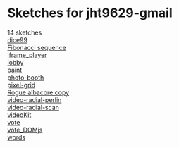 # Sketches for jht9629-gmail
14 sketches  
[dice99](https://editor.p5js.org/jht9629-gmail/sketches/r0N2R5y-q)<!-- 2024-05-01T03:47:43.754Z -->  
[Fibonacci sequence](https://editor.p5js.org/jht9629-gmail/sketches/NiIAMgIEw)<!-- 2024-05-22T22:29:37.303Z -->  
[iframe\_player](https://editor.p5js.org/jht9629-gmail/sketches/ZAcCtjLr0)<!-- 2024-05-01T03:47:43.570Z -->  
[lobby](https://editor.p5js.org/jht9629-gmail/sketches/LGOjqYDkLD)<!-- 2024-05-01T03:47:43.395Z -->  
[paint](https://editor.p5js.org/jht9629-gmail/sketches/iXntJoZO1C)<!-- 2024-05-01T03:47:43.026Z -->  
[photo-booth](https://editor.p5js.org/jht9629-gmail/sketches/tmkCQJy7iV)<!-- 2024-05-01T03:47:42.720Z -->  
[pixel-grid](https://editor.p5js.org/jht9629-gmail/sketches/xXukebjmI)<!-- 2024-05-01T03:47:42.546Z -->  
[Rogue albacore copy](https://editor.p5js.org/jht9629-gmail/sketches/TV2Cu5Rua)<!-- 2024-05-23T20:21:36.496Z -->  
[video-radial-perlin](https://editor.p5js.org/jht9629-gmail/sketches/9m7nX-2Bxy)<!-- 2024-05-01T03:47:42.366Z -->  
[video-radial-scan](https://editor.p5js.org/jht9629-gmail/sketches/2hB-Joyqdk)<!-- 2024-05-01T03:47:42.186Z -->  
[videoKit](https://editor.p5js.org/jht9629-gmail/sketches/d5kyMUVSNA)<!-- 2024-05-01T03:47:41.990Z -->  
[vote](https://editor.p5js.org/jht9629-gmail/sketches/IOjRuqP4xL)<!-- 2024-05-01T03:47:41.789Z -->  
[vote\_DOMjs](https://editor.p5js.org/jht9629-gmail/sketches/R49RqlWYn)<!-- 2024-05-01T03:47:41.600Z -->  
[words](https://editor.p5js.org/jht9629-gmail/sketches/8DOD1d1dQ)<!-- 2024-05-01T03:47:41.417Z -->  